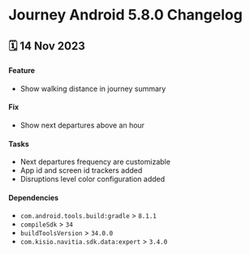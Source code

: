 # Journey Android 5.8.0 Changelog

<h2>🗓 14 Nov 2023</h2>

#### Feature
- Show walking distance in journey summary

#### Fix
- Show next departures above an hour

#### Tasks
- Next departures frequency are customizable
- App id and screen id trackers added
- Disruptions level color configuration added

#### Dependencies
- `com.android.tools.build:gradle` > `8.1.1`
- `compileSdk` > `34`
- `buildToolsVersion` > `34.0.0`
- `com.kisio.navitia.sdk.data:expert` > `3.4.0`
